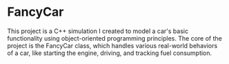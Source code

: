 # FancyCar
This project is a C++ simulation I created to model a car's basic functionality using object-oriented programming principles. The core of the project is the FancyCar class, which handles various real-world behaviors of a car, like starting the engine, driving, and tracking fuel consumption. 
